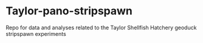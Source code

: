# Taylor-pano-stripspawn
Repo for data and analyses related to the Taylor Shellfish Hatchery geoduck stripspawn experiments
